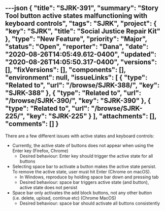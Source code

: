 ---json
{
  "title": "SJRK-391",
  "summary": "Story Tool button active states malfunctioning with keyboard controls",
  "tags": "SJRK",
  "project": {
    "key": "SJRK",
    "title": "Social Justice Repair Kit"
  },
  "type": "New Feature",
  "priority": "Major",
  "status": "Open",
  "reporter": "Dana",
  "date": "2020-08-26T14:05:49.612-0400",
  "updated": "2020-08-26T14:05:50.317-0400",
  "versions": [],
  "fixVersions": [],
  "components": [],
  "environment": null,
  "issueLinks": [
    {
      "type": "Related to",
      "url": "/browse/SJRK-388/",
      "key": "SJRK-388"
    },
    {
      "type": "Related to",
      "url": "/browse/SJRK-390/",
      "key": "SJRK-390"
    },
    {
      "type": "Related to",
      "url": "/browse/SJRK-225/",
      "key": "SJRK-225"
    }
  ],
  "attachments": [],
  "comments": []
}
---
There are a few different issues with active states and keyboard controls:

* Currently, the active state of buttons does not appear when using the Enter key (Firefox, Chrome)
  * Desired behaviour: Enter key should trigger the active state for all buttons
* Selecting space bar to activate a button makes the active state persist. To remove the active state, user must hit Enter (Chrome on macOS).
  * In Windows, reproduce by holding space bar down and pressing tab
  * Desired behaviour: space bar triggers active state (and button), active state does not persist
* Space bar only activates the add block buttons, not any other button (i.e. delete, upload, continue etc) (Chrome MacOS)
  * Desired behaviour: space bar should activate all buttons consistently

        